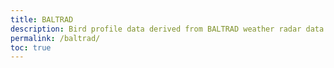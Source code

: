 ```yaml
---
title: BALTRAD
description: Bird profile data derived from BALTRAD weather radar data
permalink: /baltrad/
toc: true
---
```


<!-- TODO: describe dataset, also verify datasets.md -->
<!--
Files are grouped into directories by radar and year:

```
behel/2019/
```

Within each directory are files containing profiles for that day:

```
behel_vpts_20191015.txt
behel_vpts_20191016.txt
behel_vpts_20191017.txt
```

Files are named as `<radar>_vpts_<yyyy><mm><dd>.txt`.

### Data format

Data are provided as text files in the **vol2bird txt output format**:
-->
